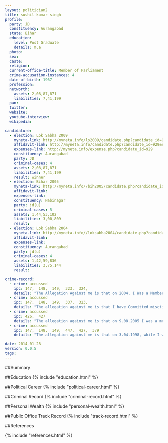 ```yaml
---
layout: politician2
title: sushil kumar singh
profile: 
  party: JD
  constituency: Aurangabad
  state: Bihar
  education: 
    level: Post Graduate
    details: m.a
  photo: 
  sex: 
  caste: 
  religion: 
  current-office-title: Member of Parliament
  crime-accusation-instances: 4
  date-of-birth: 1967
  profession: 
  networth: 
    assets: 2,08,87,871
    liabilities: 7,41,199
  pan: 
  twitter: 
  website: 
  youtube-interview: 
  wikipedia: 

candidature: 
  - election: Lok Sabha 2009
    myneta-link: http://myneta.info/ls2009/candidate.php?candidate_id=929
    affidavit-link: http://myneta.info/candidate.php?candidate_id=929&scan=original
    expenses-link: http://myneta.info/expense.php?candidate_id=929
    constituency: Aurangabad 
    party: JD
    criminal-cases: 4
    assets: 2,08,87,871
    liabilities: 7,41,199
    result: winner 
  - election: Bihar 2005
    myneta-link: http://myneta.info//bih2005/candidate.php?candidate_id=657
    affidavit-link: 
    expenses-link: 
    constituency: Nabinagar 
    party: jd(u)
    criminal-cases: 5
    assets: 1,44,53,102
    liabilities: 3,00,809
    result:  
  - election: Lok Sabha 2004
    myneta-link: http://myneta.info//loksabha2004/candidate.php?candidate_id=446
    affidavit-link: 
    expenses-link: 
    constituency: Aurangabad 
    party: jd(u)
    criminal-cases: 4
    assets: 1,42,59,836
    liabilities: 3,75,144
    result:  

crime-record: 
  - crime: accussed
    ipc: 147,  148,  149,  323,  324,
    details: "The Allegation Against me is that on 2004, I Was a Member of on unlaw the assembly and committed an offence of rioting and voluntarily caused hurt to ramloilash yadow with iron rod. Aurangabad, P.S. Case No. 209/04, Dated 8.02.2005," 
  - crime: accussed
    ipc: 147,  148,  149,  337,  323,
    details: "The allegation against me is that I have Committed misctief by putting a flag on Govt. building. Aurangabad P.S. Non F.I.R. No. 12/98, 4/98, Tr. No. 1376/09, Dated 7.02.1998" 
  - crime: accussed
    ipc: 426,  427
    details: "The allegation against me is that on 9.08.2005 I was a member of an unlawful assembly and allotted the assembly for rioting criminal trespass, Mischief by breaking the glass is the vehicles and these in sadar hospital aurangabad. P.S. Case No. 333/05, G.R. No. 1461/05, T.R. No. 1093/09, Dated 04.08.2006" 
  - crime: accussed
    ipc: 147,  148,  149,  447,  427,  379
    details: "The allegation against me is that on 3.04.1998, while I was arrested in connection with aurangabad (Town) P.S. Case No. 165/9 I was a member of an unlawful assembly, committed on offence of rioting in the campus of town police station at aurangabad and voluntarily caused hurt to the Police pernornals by pelting  stnes." 

date: 2014-01-28
version: 0.0.5
tags: 
---
```

##Summary


##Education
{% include "education.html" %}


##Political Career
{% include "political-career.html" %}


##Criminal Record
{% include "criminal-record.html" %}


##Personal Wealth
{% include "personal-wealth.html" %}


##Public Office Track Record
{% include "track-record.html" %}


##References


{% include "references.html" %}